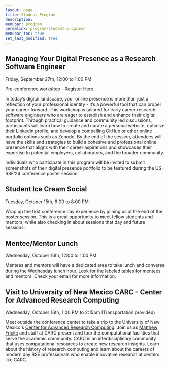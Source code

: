 ```yaml
---
layout: page
title: Student Program
description:
menubar: program
permalink: program/student-program/
menubar_toc: true
set_last_modified: true
---
```


<a name="student-workshop"></a>
## Managing Your Digital Presence as a Research Software Engineer

Friday, September 27th, 12:00 to 1:00 PM

Pre-conference workshop - [Register Here](https://zoom.us/meeting/register/tJIof-2rqD0oHtJfCfZU80dkQvf5zFKmXNF8)

In today’s digital landscape, your online presence is more than just a reflection 
of your professional identity - it’s a powerful tool that can propel your career forward. 
This workshop is tailored for early career research software engineers who are eager to 
establish and enhance their digital footprint. Through practical guidance and community 
led discussions, participants will learn how to create and curate a personal website, 
optimize their LinkedIn profile, and develop a compelling GitHub or other online portfolio 
options such as Zenodo. By the end of the session, attendees will have the skills and 
strategies to build a cohesive and professional online presence that aligns with their 
career aspirations and showcases their expertise to potential employers, collaborators, 
and the broader community. 

Individuals who participate in this program will be invited to submit screenshots 
of their digital presence portfolio to be featured during the US-RSE’24 conference 
poster session.

<a name="ice-cream"></a>
## Student Ice Cream Social

Tuesday, October 15th, 6:00 to 8:00 PM 
 
Wrap up the first conference day experience by joining us at 
the end of the poster session. This is a great opportunity to meet 
fellow students and mentors, while also checking in about sessions
that day and future sessions.

<a name="mentor-lunch"></a>
## Mentee/Mentor Lunch

Wednesday, October 16th, 12:00 to 1:00 PM 
 
Mentees and mentors will have a dedicated area to take lunch and converse
during the Wednesday lunch hour. Look for the labeled tables for mentees 
and mentors. Check your email for more information.

<a name="carc-visit"></a>
## Visit to University of New Mexico CARC - Center for Advanced Research Computing

Wednesday, October 16th, 1:00 PM to 2:15pm (Transportation provided) 
 
Meet outside the conference center to take a trip to the University of New Mexico's
[Center for Advanced Research Computing](https://carc.unm.edu/). Join us as [Matthew Fricke](https://www.cs.unm.edu/directory/faculty-profiles/matthew-fricke.html)
and staff at CARC present and tour the computational facilities that serve the academic community.
CARC is an interdisciplinary community that uses computational resources to create new research insights.
Learn about the history of research computing and learn about the careers of modern day RSE
professionals who enable innovative research at centers like CARC. 
